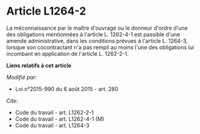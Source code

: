 # Article L1264-2

La méconnaissance par le maître d'ouvrage ou le donneur d'ordre d'une des obligations mentionnées à l'article L. 1262-4-1 est
passible d'une amende administrative, dans les conditions prévues à l'article L. 1264-3, lorsque son cocontractant n'a pas
rempli au moins l'une des obligations lui incombant en application de l'article L. 1262-2-1.

**Liens relatifs à cet article**

_Modifié par_:

  - Loi n°2015-990 du 6 août 2015 - art. 280

_Cite_:

  - Code du travail - art. L1262-2-1
  - Code du travail - art. L1262-4-1 (M)
  - Code du travail - art. L1264-3

